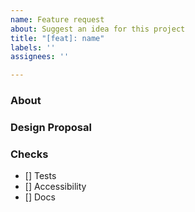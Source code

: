 ```yaml
---
name: Feature request
about: Suggest an idea for this project
title: "[feat]: name"
labels: ''
assignees: ''

---
```


### About

### Design Proposal

### Checks
- [] Tests
- [] Accessibility
- [] Docs
